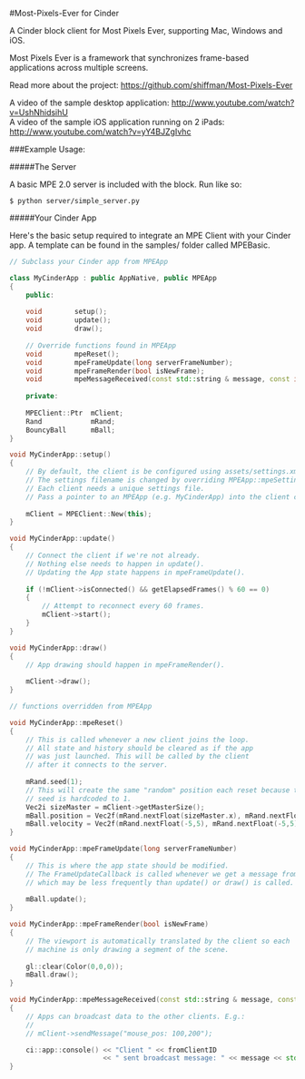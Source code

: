 #Most-Pixels-Ever for Cinder

A Cinder block client for Most Pixels Ever, supporting Mac, Windows and iOS.

Most Pixels Ever is a framework that synchronizes frame-based applications across 
multiple screens.

Read more about the project:
https://github.com/shiffman/Most-Pixels-Ever

A video of the sample desktop application: http://www.youtube.com/watch?v=UshNhidsihU  
A video of the sample iOS application running on 2 iPads: http://www.youtube.com/watch?v=yY4BJZgIvhc  

###Example Usage:

#####The Server

A basic MPE 2.0 server is included with the block. Run like so:

`$ python server/simple_server.py`

#####Your Cinder App

Here's the basic setup required to integrate an MPE Client with your Cinder app. 
A template can be found in the samples/ folder called MPEBasic.

```c++
// Subclass your Cinder app from MPEApp

class MyCinderApp : public AppNative, public MPEApp
{
    public:      
    
    void        setup();    
    void        update();
    void        draw();
    
    // Override functions found in MPEApp
    void        mpeReset();
    void        mpeFrameUpdate(long serverFrameNumber);
    void        mpeFrameRender(bool isNewFrame);
    void        mpeMessageReceived(const std::string & message, const int fromClientID);
    
    private:
    
    MPEClient::Ptr  mClient;      
    Rand            mRand;
    BouncyBall      mBall;
}

void MyCinderApp::setup()
{
    // By default, the client is be configured using assets/settings.xml.
    // The settings filename is changed by overriding MPEApp::mpeSettingsFilename(). 
    // Each client needs a unique settings file.
    // Pass a pointer to an MPEApp (e.g. MyCinderApp) into the client constructor.
    
    mClient = MPEClient::New(this);
}

void MyCinderApp::update()
{
    // Connect the client if we're not already.
    // Nothing else needs to happen in update().
    // Updating the App state happens in mpeFrameUpdate().
    
    if (!mClient->isConnected() && getElapsedFrames() % 60 == 0)
    {
        // Attempt to reconnect every 60 frames.
        mClient->start();
    }
}

void MyCinderApp::draw()
{
    // App drawing should happen in mpeFrameRender(). 
    
    mClient->draw();
}

// functions overridden from MPEApp

void MyCinderApp::mpeReset()
{
    // This is called whenever a new client joins the loop.
    // All state and history should be cleared as if the app 
    // was just launched. This will be called by the client
    // after it connects to the server.
    
    mRand.seed(1);
    // This will create the same "random" position each reset because the 
    // seed is hardcoded to 1.
    Vec2i sizeMaster = mClient->getMasterSize();
    mBall.position = Vec2f(mRand.nextFloat(sizeMaster.x), mRand.nextFloat(sizeMaster.y))
    mBall.velocity = Vec2f(mRand.nextFloat(-5,5), mRand.nextFloat(-5,5));
}

void MyCinderApp::mpeFrameUpdate(long serverFrameNumber)
{
    // This is where the app state should be modified. 
    // The FrameUpdateCallback is called whenever we get a message from the server,
    // which may be less frequently than update() or draw() is called.    
    
    mBall.update();
}

void MyCinderApp::mpeFrameRender(bool isNewFrame)
{
    // The viewport is automatically translated by the client so each
    // machine is only drawing a segment of the scene.
    
    gl::clear(Color(0,0,0));
    mBall.draw();
}

void MyCinderApp::mpeMessageReceived(const std::string & message, const int fromClientID)
{
    // Apps can broadcast data to the other clients. E.g.:
    //
    // mClient->sendMessage("mouse_pos: 100,200");

    ci::app::console() << "Client " << fromClientID 
                       << " sent broadcast message: " << message << std::endl;
}
```